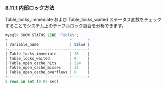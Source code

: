 ### 8.11.1 内部ロック方法
Table_locks_immediate および Table_locks_waited ステータス変数をチェックすることでシステム上のテーブルロック競合を分析できます。
```sql
mysql> SHOW STATUS LIKE 'Table%';
+----------------------------+-------+
| Variable_name              | Value |
+----------------------------+-------+
| Table_locks_immediate      | 18    |
| Table_locks_waited         | 0     |
| Table_open_cache_hits      | 524   |
| Table_open_cache_misses    | 32    |
| Table_open_cache_overflows | 0     |
+----------------------------+-------+
5 rows in set (0.00 sec)
```